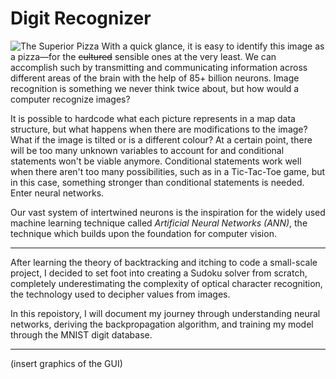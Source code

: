 # Digit Recognizer

![The Superior Pizza](https://i.imgur.com/4mWJDBw.jpg)
With a quick glance, it is easy to identify this image as a pizza—for the ~~cultured~~ sensible ones at the very least. We can accomplish such by transmitting and communicating information across different areas of the brain with the help of 85+ billion neurons. Image recognition is something we never think twice about, but how would a computer recognize images?

It is possible to hardcode what each picture represents in a map data structure, but what happens when there are modifications to the image? What if the image is tilted or is a different colour? At a certain point, there will be too many unknown variables to account for and conditional statements won't be viable anymore. Conditional statements work well when there aren't too many possibilities, such as in a Tic-Tac-Toe game, but in this case, something stronger than conditional statements is needed. Enter neural networks.

Our vast system of intertwined neurons is the inspiration for the widely used machine learning technique called *Artificial Neural Networks (ANN)*, the technique which builds upon the foundation for computer vision.

---

After learning the theory of backtracking and itching to code a small-scale project, I decided to set foot into creating a Sudoku solver from scratch, completely underestimating the complexity of optical character recognition, the technology used to decipher values from images.

In this repoistory, I will document my journey through understanding neural networks, deriving the backpropagation algorithm, and training my model through the MNIST digit database.

--- 

(insert graphics of the GUI)
